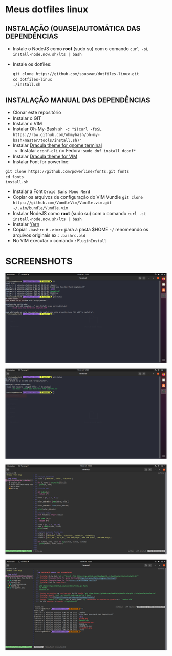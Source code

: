 # Meus dotfiles linux

## INSTALAÇÃO (QUASE)AUTOMÁTICA DAS DEPENDÊNCIAS

* Instale o NodeJS como **root** (sudo su) com o comando `curl -sL install-node.now.sh/lts | bash`
* Instale os dotfiles:

  ``` 
  git clone https://github.com/souovan/dotfiles-linux.git
  cd dotfiles-linux
  ./install.sh
  ```


## INSTALAÇÃO MANUAL DAS DEPENDÊNCIAS

* Clonar este repositório
* Instalar o GIT
* Instalar o VIM
* Instalar Oh-My-Bash `sh -c "$(curl -fsSL https://raw.github.com/ohmybash/oh-my-bash/master/tools/install.sh)"`
* Instalar [Dracula theme for gnome terminal](https://draculatheme.com/gnome-terminal/)
  * Instalar `dconf-cli` no Fedora: `sudo dnf install dconf*`
* Instalar [Dracula theme for VIM](https://draculatheme.com/vim/)
* Instalar Font for powerline:
 ```
 git clone https://github.com/powerline/fonts.git fonts
 cd fonts
 install.sh
 ```
* Instalar a Font `Droid Sans Mono Nerd`
* Copiar os arquivos de configuração do VIM Vundle `git clone https://github.com/VundleVim/Vundle.vim.git ~/.vim/bundle/Vundle.vim`
* Instalar NodeJS como  **root** (sudo su) com o comando `curl -sL install-node.now.sh/lts | bash`
* Instalar [Yarn](https://classic.yarnpkg.com/en/docs/install/)
* Copiar `.bashrc` e `.vimrc` para a pasta $HOME `~/` renomeando os arquivos originais ex.: `.bashrc.old`
* No VIM executar o comando `:PluginInstall`

# SCREENSHOTS

![](./imgs/ll-gitstatus.png)

![](./imgs/gitadd.png)

![](./imgs/vim-python-nerdtree.png)

![](./imgs/vim-readme-nerdtree.png)
